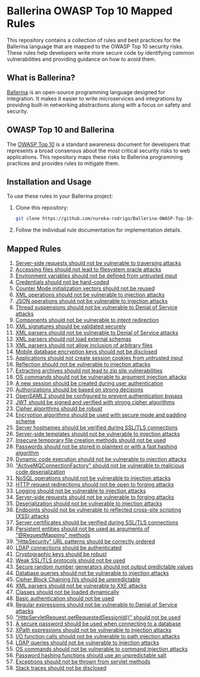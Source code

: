 # Ballerina OWASP Top 10 Mapped Rules

This repository contains a collection of rules and best practices for the Ballerina language that are mapped to the OWASP Top 10 security risks. These rules help developers write more secure code by identifying common vulnerabilities and providing guidance on how to avoid them.

## What is Ballerina?

[Ballerina](https://ballerina.io/) is an open-source programming language designed for integration. It makes it easier to write microservices and integrations by providing built-in networking abstractions along with a focus on safety and security.

## OWASP Top 10 and Ballerina

The [OWASP Top 10](https://owasp.org/Top10/) is a standard awareness document for developers that represents a broad consensus about the most critical security risks to web applications. This repository maps these risks to Ballerina programming practices and provides rules to mitigate them.

## Installation and Usage

To use these rules in your Ballerina project:

1. Clone this repository:

   ```bash
   git clone https://github.com/nureka-rodrigo/Ballerina-OWASP-Top-10-Mapped-Rules.git
   ```

2. Follow the individual rule documentation for implementation details.

## Mapped Rules

01. [Server-side requests should not be vulnerable to traversing attacks](./Not-Covered/01/README.md)
02. [Accessing files should not lead to filesystem oracle attacks](README.md)
03. [Environment variables should not be defined from untrusted input](./Not-Covered/03/README.md)
04. [Credentials should not be hard-coded](./Not-Covered/04/README.md)
05. [Counter Mode initialization vectors should not be reused](./Not-Covered/05/README.md)
06. [XML operations should not be vulnerable to injection attacks](README.md)
07. [JSON operations should not be vulnerable to injection attacks](./Not-Covered/07/README.md)
08. [Thread suspensions should not be vulnerable to Denial of Service attacks](README.md)
09. [Components should not be vulnerable to intent redirection](README.md)
10. [XML signatures should be validated securely](README.md)
11. [XML parsers should not be vulnerable to Denial of Service attacks](README.md)
12. [XML parsers should not load external schemas](README.md)
13. [XML parsers should not allow inclusion of arbitrary files](README.md)
14. [Mobile database encryption keys should not be disclosed](README.md)
15. [Applications should not create session cookies from untrusted input](./Not-Covered/15/README.md)
16. [Reflection should not be vulnerable to injection attacks](README.md)
17. [Extracting archives should not lead to zip slip vulnerabilities](README.md)
18. [OS commands should not be vulnerable to argument injection attacks](README.md)
19. [A new session should be created during user authentication](README.md)
20. [Authorizations should be based on strong decisions](README.md)
21. [OpenSAML2 should be configured to prevent authentication bypass](README.md)
22. [JWT should be signed and verified with strong cipher algorithms](README.md)
23. [Cipher algorithms should be robust](README.md)
24. [Encryption algorithms should be used with secure mode and padding scheme](./Not-Covered/24/README.md)
25. [Server hostnames should be verified during SSL/TLS connections](./Not-Covered/25/README.md)
26. [Server-side templates should not be vulnerable to injection attacks](README.md)
27. [Insecure temporary file creation methods should not be used](README.md)
28. [Passwords should not be stored in plaintext or with a fast hashing algorithm](README.md)
29. [Dynamic code execution should not be vulnerable to injection attacks](README.md)
30. ["ActiveMQConnectionFactory" should not be vulnerable to malicious code deserialization](README.md)
31. [NoSQL operations should not be vulnerable to injection attacks](README.md)
32. [HTTP request redirections should not be open to forging attacks](./Not-Covered/32/README.md)
33. [Logging should not be vulnerable to injection attacks](README.md)
34. [Server-side requests should not be vulnerable to forging attacks](README.md)
35. [Deserialization should not be vulnerable to injection attacks](README.md)
36. [Endpoints should not be vulnerable to reflected cross-site scripting (XSS) attacks](README.md)
37. [Server certificates should be verified during SSL/TLS connections](README.md)
38. [Persistent entities should not be used as arguments of "@RequestMapping" methods](README.md)
39. ["HttpSecurity" URL patterns should be correctly ordered](README.md)
40. [LDAP connections should be authenticated](README.md)
41. [Cryptographic keys should be robust](README.md)
42. [Weak SSL/TLS protocols should not be used](README.md)
43. [Secure random number generators should not output predictable values](README.md)
44. [Database queries should not be vulnerable to injection attacks](README.md)
45. [Cipher Block Chaining IVs should be unpredictable](README.md)
46. [XML parsers should not be vulnerable to XXE attacks](README.md)
47. [Classes should not be loaded dynamically](README.md)
48. [Basic authentication should not be used](README.md)
49. [Regular expressions should not be vulnerable to Denial of Service attacks](README.md)
50. ["HttpServletRequest.getRequestedSessionId()" should not be used](README.md)
51. [A secure password should be used when connecting to a database](README.md)
52. [XPath expressions should not be vulnerable to injection attacks](README.md)
53. [I/O function calls should not be vulnerable to path injection attacks](./Not-Covered/53/README.md)
54. [LDAP queries should not be vulnerable to injection attacks](README.md)
55. [OS commands should not be vulnerable to command injection attacks](README.md)
56. [Password hashing functions should use an unpredictable salt](README.md)
57. [Exceptions should not be thrown from servlet methods](README.md)
58. [Stack traces should not be disclosed](./Not-Covered/58/README.md)
